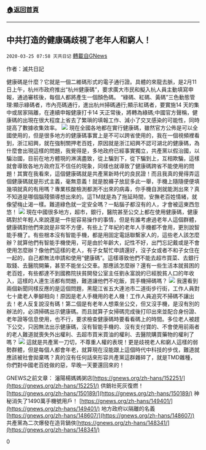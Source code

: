 ###  [:house:返回首頁](https://github.com/ourhimalayas/txt)
---

## 中共打造的健康碼歧視了老年人和窮人！
`2020-03-25 07:58 灭共日记` [轉載自GNews](https://gnews.org/zh-hant/152522/)

作者：滅共日記

健康碼是什麼？它就是一個二維碼形式的電子通行證。具體的來龍去脈，是2月11日上午，杭州市政府推出“杭州健康碼”，要求廣大市民和擬入杭人員主動填寫申報，通過審核後，每個人都將產生一個顏色碼。 “綠碼、紅碼、黃碼”三色動態管理:顯示綠碼者，市內亮碼通行，進出杭州掃碼通行;顯示紅碼者，要實施14 天的集中或居家隔離，在連續申報健康打卡14 天正常後，將轉為綠碼;中國官方聲稱，健康碼的出現在很大程度上省去了繁瑣的填報工作、減小了交叉感染的可能性，同時提高了數據收集效率。
![](https://s3-ap-northeast-1.amazonaws.com/news.guo.offload.media/wp-content/uploads/2020/03/25075701/1-1-66.jpg)
現在全國各地都在實行健康碼，雖然官方公佈是可以全國使用的，但是很多地方的健康碼事實上是不可以跨省使用的，我在一個視頻裡看到，浙江紹興，就在強制關押老百姓，原因就是浙江紹興不認可湖北的健康碼，為什麼會出現這樣的問題，我覺得是，多地政府已經事實獨立，共產黨以假治國，以騙治國，目前在地方體現的淋漓盡致，從上騙到下，從下騙到上，互相欺騙，這樣就會導致各地方政府互不信任的現象，同樣也就導致了健康碼跨省不能使用的問題！其實在我看來，這個健康碼就是共產黨新時代的良民證！而且我真的覺得弄這個健康碼就是形式主義，毫無意義！就是脫褲子放屁多此一舉，手機上隨隨便便填幾項就真的有用嗎？專業核酸檢測都測不出來的病毒，你手機自測就能測出來？真不知道是哪個腦殘領導想出來的。這TM就是為了拖延時間，安撫老百姓情緒，就像望梅止渴一樣。難道綠色就一定安全嗎？一點腦子都沒有的人，才會被這東西忽悠！
![](https://s3-ap-northeast-1.amazonaws.com/news.guo.offload.media/wp-content/uploads/2020/03/25075520/2-4-36.jpg)
現在中國很多地方，超市，銀行，醫院甚至公交上都在使用健康碼，健康碼對於年輕人來說還是一件挺容易操作的事情，但是有誰考慮過老年人這個群體，健康碼對他們來說是非常不方便，有些上了年紀的老年人手機都不會用，更別說智能手機了。有些根本沒有智能手機，都是用固定電話聯繫家人的，這些老人該怎麼辦？就算他們有智能手機使用，可是由於年齡大，記性不好，出門忘記戴或是不會使用怎麼辦？像他們這樣的老人，有子女幫忙申請還好，沒子女或者不和子女住在一起的，自己都無法申請和使用“健康碼”。這樣導致他們不能去超市買菜、去銀行取錢、去醫院開藥，甚至不能坐公交車。那應該怎麼辦？還有一些生活本就貧困的老百姓，有些都達不到國務院扶貧開發公室主任劉永富說的已經脫貧人口的年收入，這樣的人連生活都有問題，難道讓他們不吃飯，買手機掃碼嗎？
![](https://s3-ap-northeast-1.amazonaws.com/news.guo.offload.media/wp-content/uploads/2020/03/25075613/3-64.jpg)
我還看到兩個新聞同樣反應的是這個問題，黑龍江省五大連池市二道街步行街，工作人員對七十歲老人拳腳相向！原因是老人手機用的老人機！工作人員追究不掃碼不讓出去！老人反复說沒有碼！第二個是有老年人想乘坐公交，但又沒手機，是沒有別的辦法的，必須掃碼出示健康碼。而且就算子女掃碼完成後打印出來並配合身份證、老年證等信息使用，也不行，要求檢查健康碼時要看看碼上的時間。多位老人被趕下公交，只因無法出示健康碼，沒有智能手機的、沒有支付寶的、不會使用前兩者的老人難道就喪失外出權利、去超市買米買油的權利、去醫院購買藥物的權利了嗎？
![](https://s3-ap-northeast-1.amazonaws.com/news.guo.offload.media/wp-content/uploads/2020/03/25075555/4-1-17.jpg)
這就是共產黨一刀切，不尊重人權的表現！更是歧視老人和窮人這樣的弱勢群體，但是每個人都會年老，就算現在沒能跟上這個時代中科技的步伐，難道就應該被社會拋棄嗎？真的沒有任何話來形容共產黨這群雜碎了，就是TMD雜種，你們對中國老百姓做的惡，早晚一天要還回來的！

GNEWS之前文章： 
瀋陽楊媽媽粥店[https://gnews.org/zh-hans/152251/](https://gnews.org/zh-hans/152251/) 
供銷社死灰復燃！ [https://gnews.org/zh-hans/150189/](https://gnews.org/zh-hans/150189/) 
神秘消失了1490萬手機號用戶！ [https://gnews.org/zh-hans/149401/](https://gnews.org/zh-hans/149401/) 
地方政府以隔離的名義[https://gnews.org/zh-hans/148607/](https://gnews.org/zh-hans/148607/) 
共產黨為二次爆發在造背鍋俠[https://gnews.org/zh-hans/148341/](https://gnews.org/zh-hans/148341/)

0
